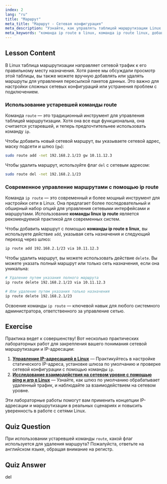 ```yaml
---
index: 2
lang: "ru"
title: "Маршрут"
meta_title: "Маршрут - Сетевая конфигурация"
meta_description: "Узнайте, как управлять таблицей маршрутизации Linux. Это руководство охватывает добавление и удаление сетевых маршрутов с помощью современной команды 'ip route' и устаревшей команды 'route'."
meta_keywords: "команда ip route в linux, команда ip route linux, добавить маршрут, удалить маршрут, таблица маршрутизации, сетевая маршрутизация, сеть linux, ip route"
---
```


## Lesson Content

В Linux таблица маршрутизации направляет сетевой трафик к его правильному месту назначения. Хотя ранее мы обсуждали просмотр этой таблицы, вы также можете вручную добавлять или удалять маршруты для управления пересылкой пакетов данных. Это важно для настройки сложных сетевых конфигураций или устранения проблем с подключением.

### Использование устаревшей команды route

Команда `route` — это традиционный инструмент для управления таблицей маршрутизации. Хотя она все еще функциональна, она считается устаревшей, и теперь предпочтительнее использовать команду `ip`.

Чтобы добавить новый сетевой маршрут, вы указываете сетевой адрес, маску подсети и шлюз (`gw`):

```bash
sudo route add -net 192.168.2.1/23 gw 10.11.12.3
```

Чтобы удалить маршрут, используйте флаг `del` с сетевым адресом:

```bash
sudo route del -net 192.168.2.1/23
```

### Современное управление маршрутами с помощью ip route

Команда `ip route` — это современный и более мощный инструмент для настройки сети в Linux. Она предлагает более последовательный и обширный набор опций для управления сетевыми интерфейсами и маршрутами. Использование **команды linux ip route** является рекомендуемой практикой для современных систем.

Чтобы добавить маршрут с помощью **команды ip route в linux**, вы используете действие `add`, указывая сеть назначения и следующий переход через шлюз:

```bash
ip route add 192.168.2.1/23 via 10.11.12.3
```

Чтобы удалить маршрут, вы можете использовать действие `delete`. Вы можете указать полный маршрут или только сеть назначения, если она уникальна:

```bash
# Удаление путем указания полного маршрута
ip route delete 192.168.2.1/23 via 10.11.12.3

# Или удаление путем указания только назначения
ip route delete 192.168.2.1/23
```

Освоение команды `ip route` — ключевой навык для любого системного администратора, ответственного за управление сетью.

## Exercise

Практика ведет к совершенству! Вот несколько практических лабораторных работ для закрепления вашего понимания сетевой маршрутизации и IP-адресации:

1.  **[Управление IP-адресацией в Linux](https://labex.io/ru/labs/comptia-manage-ip-addressing-in-linux-592736)** — Практикуйтесь в настройке статического IP-адреса, установке шлюза по умолчанию и проверке сетевой конфигурации с помощью команды `ip`.
2.  **[Исследование взаимодействия на сетевом уровне с помощью ping и arp в Linux](https://labex.io/ru/labs/comptia-explore-network-layer-interaction-with-ping-and-arp-in-linux-592746)** — Узнайте, как шлюз по умолчанию обрабатывает удаленный трафик, и наблюдайте за взаимодействием на сетевом уровне.

Эти лабораторные работы помогут вам применить концепции IP-адресации и маршрутизации в реальных сценариях и повысить уверенность в работе с сетями Linux.

## Quiz Question

При использовании устаревшей команды `route`, какой флаг используется для удаления маршрута? Пожалуйста, ответьте на английском языке, обращая внимание на регистр.

## Quiz Answer

del
